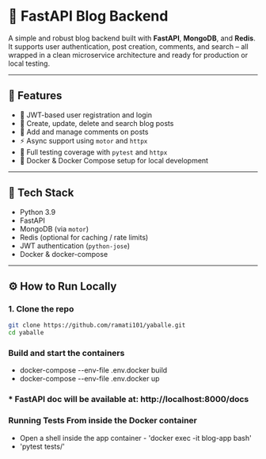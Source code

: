 # 📝 FastAPI Blog Backend

A simple and robust blog backend built with **FastAPI**, **MongoDB**, and **Redis**.  
It supports user authentication, post creation, comments, and search – all wrapped in a clean microservice architecture and ready for production or local testing.

---

## 🚀 Features

- 🔐 JWT-based user registration and login
- 📝 Create, update, delete and search blog posts
- 💬 Add and manage comments on posts
- ⚡ Async support using `motor` and `httpx`
- 🧪 Full testing coverage with `pytest` and `httpx`
- 🐳 Docker & Docker Compose setup for local development

---

## 🧰 Tech Stack

- Python 3.9
- FastAPI
- MongoDB (via `motor`)
- Redis (optional for caching / rate limits)
- JWT authentication (`python-jose`)
- Docker & docker-compose

---

## ⚙️ How to Run Locally

### 1. Clone the repo
```bash
git clone https://github.com/ramati101/yaballe.git
cd yaballe
```


### Build and start the containers
- docker-compose --env-file .env.docker build
- docker-compose --env-file .env.docker up

### * FastAPI doc will be available at: http://localhost:8000/docs


### Running Tests From inside the Docker container
- Open a shell inside the app container - 'docker exec -it blog-app bash'
- 'pytest tests/'
